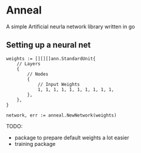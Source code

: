 # Anneal

A simple Artificial neurla network library written in go

## Setting up a neural net

```
weights := [][][]ann.StandardUnit{
    // Layers
    {
        // Nodes
        {
            // Input Weights
            1, 1, 1, 1, 1, 1, 1, 1, 1, 1,
        },
    },
}

network, err := anneal.NewNetwork(weights)
```

TODO:
- package to prepare default weights a lot easier
- training package
